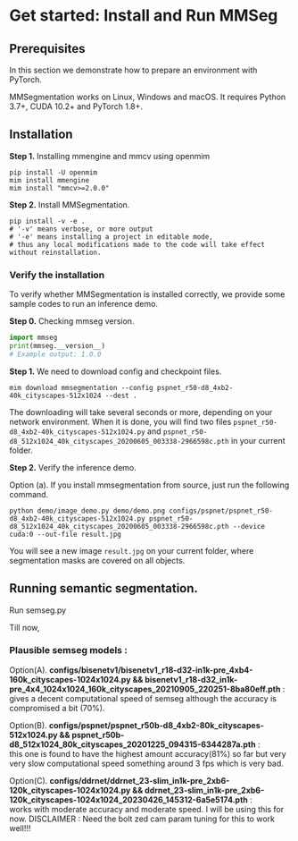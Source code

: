 # Get started: Install and Run MMSeg

## Prerequisites

In this section we demonstrate how to prepare an environment with PyTorch.

MMSegmentation works on Linux, Windows and macOS. It requires Python 3.7+, CUDA 10.2+ and PyTorch 1.8+.

## Installation

**Step 1.** Installing mmengine and mmcv using openmim

```shell
pip install -U openmim
mim install mmengine
mim install "mmcv>=2.0.0"
```
**Step 2.** Install MMSegmentation.

```shell
pip install -v -e .
# '-v' means verbose, or more output
# '-e' means installing a project in editable mode,
# thus any local modifications made to the code will take effect without reinstallation.
```

### Verify the installation

To verify whether MMSegmentation is installed correctly, we provide some sample codes to run an inference demo.

**Step 0.** Checking mmseg version.

```python
import mmseg
print(mmseg.__version__)
# Example output: 1.0.0
```

**Step 1.** We need to download config and checkpoint files.

```shell
mim download mmsegmentation --config pspnet_r50-d8_4xb2-40k_cityscapes-512x1024 --dest .
```

The downloading will take several seconds or more, depending on your network environment. When it is done, you will find two files `pspnet_r50-d8_4xb2-40k_cityscapes-512x1024.py` and `pspnet_r50-d8_512x1024_40k_cityscapes_20200605_003338-2966598c.pth` in your current folder.

**Step 2.** Verify the inference demo.

Option (a). If you install mmsegmentation from source, just run the following command.

```shell
python demo/image_demo.py demo/demo.png configs/pspnet/pspnet_r50-d8_4xb2-40k_cityscapes-512x1024.py pspnet_r50-d8_512x1024_40k_cityscapes_20200605_003338-2966598c.pth --device cuda:0 --out-file result.jpg
```

You will see a new image `result.jpg` on your current folder, where segmentation masks are covered on all objects.

## Running semantic segmentation.

Run semseg.py

Till now,

### Plausible semseg models : 

Option(A). **configs/bisenetv1/bisenetv1_r18-d32-in1k-pre_4xb4-160k_cityscapes-1024x1024.py  && bisenetv1_r18-d32_in1k-pre_4x4_1024x1024_160k_cityscapes_20210905_220251-8ba80eff.pth** :   
gives a decent computational speed of semseg although the accuracy is compromised a bit (70%).

Option(B). **configs/pspnet/pspnet_r50b-d8_4xb2-80k_cityscapes-512x1024.py && pspnet_r50b-d8_512x1024_80k_cityscapes_20201225_094315-6344287a.pth** :      
this one is found to have the highest amount accuracy(81%) so far but very very slow computational speed something around 3 fps which is very bad.

Option(C). **configs/ddrnet/ddrnet_23-slim_in1k-pre_2xb6-120k_cityscapes-1024x1024.py && ddrnet_23-slim_in1k-pre_2xb6-120k_cityscapes-1024x1024_20230426_145312-6a5e5174.pth** :   
works with moderate accuracy and moderate speed. I will be using this for now. DISCLAIMER : Need the bolt zed cam param tuning for this to work well!!!

